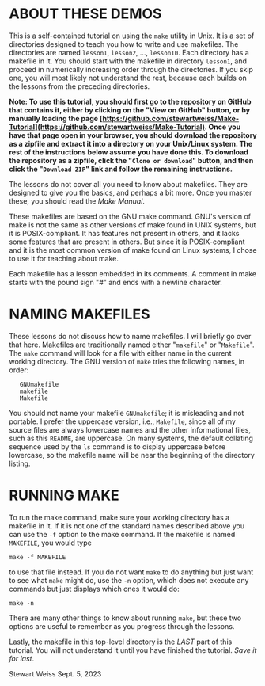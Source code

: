 # ABOUT THESE DEMOS

This is a self-contained tutorial on using the `make` utility in Unix.
It is a set of directories designed to teach you how to write and use makefiles.
The directories are named `lesson1`, `lesson2`, ..., `lesson10`.
Each directory has a makefile in it. 
You should start with the makefile in directory `lesson1`, and
proceed in numerically increasing order through the directories. 
If you skip one, you will most likely not understand the rest, 
because each builds on the lessons from the preceding directories.

**Note: To use this tutorial, you should first go to the repository on GitHub 
that contains it, either by clicking on the "View on GitHub" button, 
or by manually loading the page 
[https://github.com/stewartweiss/Make-Tutorial](https://github.com/stewartweiss/Make-Tutorial). 
Once you have that page open in your browser, you should download the 
repository as a zipfile and extract it into a
directory on your Unix/Linux system. The rest of the instructions below 
assume you have done this. 
To download the repository as a zipfile, click the "`Clone or download`" 
button, and then click the "`Download ZIP`" link and 
follow the remaining instructions.**

The lessons do not cover all you need to know about makefiles.
They are designed to give you the basics, and perhaps a bit more.
Once you master these, you should read the *Make Manual*.

These makefiles are based on the GNU make command. GNU's version of make 
is not the same as other versions of make found in UNIX systems, but it
is POSIX-compliant. It has features not present in others, and it lacks some
features that are present in others. But since it is POSIX-compliant and
it is the most common version of make found on Linux systems, I chose to use 
it for teaching about make.

Each makefile has a lesson embedded in its comments. A comment in make
starts with the pound sign "#" and ends with a newline character.


# NAMING MAKEFILES

These lessons do not discuss how to name makefiles. I will briefly go over
that here. Makefiles are traditionally named either "`makefile`" or "`Makefile`".
The `make` command will look for a file with either name in the current working
directory. The GNU version of `make` tries the following names, in order: 

       GNUmakefile
       makefile
       Makefile  
You should not name your makefile `GNUmakefile`; it is misleading and not portable.
I prefer the uppercase version, i.e., `Makefile`, since all of my source 
files are always lowercase names and the other informational files, 
such as this `README`, are uppercase.
On many systems, the default collating sequence used by the `ls` command
is to display uppercase before lowercase, so the makefile name will be 
near the beginning of the directory listing. 


# RUNNING MAKE

To run the make command, make sure your working directory has a makefile 
in it. If it is not one of the standard names described above you can use the 
`-f` option to the make command. If the makefile is named `MAKEFILE`, you would type

    make -f MAKEFILE

to use that file instead. If you do not want `make` to do anything but 
just want to see what `make` might do, use the `-n` option, which does 
not execute any commands but just displays which ones it would do:

    make -n

There are many other things to know about running `make`, but these two options
are useful to remember as you progress through the lessons.

Lastly, the makefile in this top-level directory is the *LAST* part of this 
tutorial. You will not understand it until you have finished the tutorial.
*Save it for last*. 

Stewart Weiss
Sept. 5, 2023
